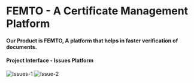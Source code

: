 # **FEMTO** - A Certificate Management Platform
#### Our Product is **FEMTO**, A platform that helps in faster verification of documents.
#### Project Interface - Issues Platform
![Issues-1](https://user-images.githubusercontent.com/56193559/183245740-664398ad-2251-4e2f-a301-6fe9d848a4a3.jpeg)
![Issue-2](https://user-images.githubusercontent.com/56193559/183245743-cb6ff978-ebd0-4a4f-82ee-8c17adb5790a.jpeg)
